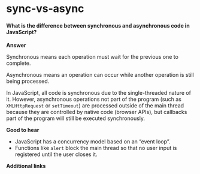 # sync-vs-async

#### What is the difference between synchronous and asynchronous code in JavaScript? <a href="#what-is-the-difference-between-synchronous-and-asynchronous-code-in-javascript" id="what-is-the-difference-between-synchronous-and-asynchronous-code-in-javascript"></a>

**Answer**

Synchronous means each operation must wait for the previous one to complete.

Asynchronous means an operation can occur while another operation is still being processed.

In JavaScript, all code is synchronous due to the single-threaded nature of it. However, asynchronous operations not part of the program (such as `XMLHttpRequest` or `setTimeout`) are processed outside of the main thread because they are controlled by native code (browser APIs), but callbacks part of the program will still be executed synchronously.

**Good to hear**

* JavaScript has a concurrency model based on an “event loop”.
* Functions like `alert` block the main thread so that no user input is registered until the user closes it.

**Additional links**
